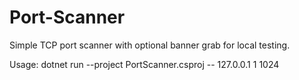 # Port-Scanner
Simple TCP port scanner with optional banner grab for local testing.

Usage:
dotnet run --project PortScanner.csproj -- 127.0.0.1 1 1024
